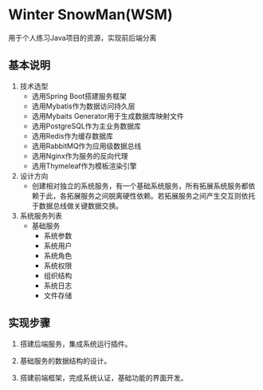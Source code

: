 # Winter SnowMan(WSM)

用于个人练习Java项目的资源，实现前后端分离

## 基本说明

1. 技术选型
    - 选用Spring Boot搭建服务框架
    - 选用Mybatis作为数据访问持久层
    - 选用Mybaits Generator用于生成数据库映射文件
    - 选用PostgreSQL作为主业务数据库
    - 选用Redis作为缓存数据库
    - 选用RabbitMQ作为应用级数据总线
    - 选用Nginx作为服务的反向代理
    - 选用Thymeleaf作为模板渲染引擎
2. 设计方向
    - 创建相对独立的系统服务，有一个基础系统服务，所有拓展系统服务都依赖于此，各拓展服务之间脱离硬性依赖。若拓展服务之间产生交互则依托于数据总线做关键数据交换。
3. 系统服务列表
    - 基础服务
        - 系统参数
        - 系统用户
        - 系统角色
        - 系统权限
        - 组织结构
        - 系统日志
        - 文件存储

## 实现步骤

1. 搭建后端服务，集成系统运行插件。

2. 基础服务的数据结构的设计。

3. 搭建前端框架，完成系统认证，基础功能的界面开发。
